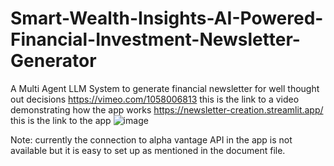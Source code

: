 # Smart-Wealth-Insights-AI-Powered-Financial-Investment-Newsletter-Generator
A Multi Agent LLM System to generate financial newsletter for well thought out decisions 
https://vimeo.com/1058006813 this is the link to a video demonstrating how the app works
https://newsletter-creation.streamlit.app/ this is the link to the app 
![image](https://github.com/user-attachments/assets/2aa8ef1c-9507-42cf-a359-c14ece05518a)

Note: currently the connection to alpha vantage API in the app is not available but it is easy to set up as mentioned in the document file. 
